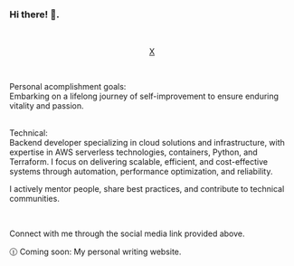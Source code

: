 ### Hi there! 👋.

<br>

<p align="center" valign="center">
    <a href="https://x.com/ecukalla">X</a>
</p>

<br>

Personal acomplishment goals:<br>
Embarking on a lifelong journey of self-improvement to ensure enduring vitality and passion.

<br>
Technical:<br>
Backend developer specializing in cloud solutions and infrastructure, with expertise in AWS serverless technologies, containers, Python, and Terraform. I focus on delivering scalable, efficient, and cost-effective systems through automation, performance optimization, and reliability.

I actively mentor people, share best practices, and contribute to technical communities. 

<br>

Connect with me through the social media link provided above.

🕧 Coming soon: My personal writing website.
